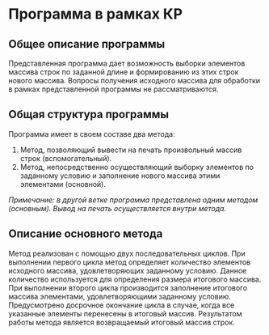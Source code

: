 # Программа в рамках КР

## Общее описание программы
Представленная программа дает возможность выборки элементов массива строк по заданной длине и формированию из этих строк нового массива. Вопросы получения исходного массива для обработки в рамках представленной программы не рассматриваются.

## Общая структура программы

Программа имеет в своем составе два метода:
1. Метод, позволяющий вывести на печать произвольный массив строк (вспомогательный).
2. Метод, непосредственно осуществляющий выборку элементов по заданному условию и заполнение нового массива этими элементами (основной).

*Примечание: в другой ветке программа представлена одним методом (основным). Вывод на печать осуществляется внутри метода.*

## Описание основного метода

Метод реализован с помощью двух последовательных циклов.
При выполнении первого цикла метод определяет количество элементов исходного массива, удовлетворяющих заданному условию. Данное количество используется для определения размера итогового массива.
При выполнении второго цикла производится заполнение итогового массива элементами, удовлетворяющими заданному условию. Предусмотрено досрочное окончание цикла в случае, когда все указанные элементы перенесены в итоговый массив.
Результатом работы метода является возвращаемый итоговый массив строк.


